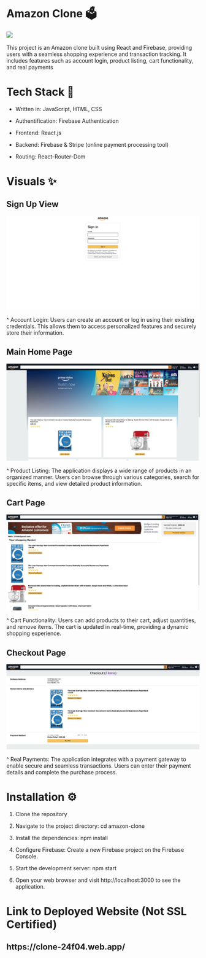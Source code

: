 <h1>Amazon Clone 🗳</h1>
<img src="https://media.tenor.com/i3WyuxE4CQYAAAAC/amazon-corgi.gif">

This project is an Amazon clone built using React and Firebase, providing users with a seamless shopping experience and transaction tracking. It includes features such as account login, product listing, cart functionality, and real payments

<h1>Tech Stack 💼</h1>

- Written in: JavaScript, HTML, CSS

- Authentification: Firebase Authentication
  
- Frontend: React.js
  
- Backend: Firebase & Stripe (online payment processing tool)
  
- Routing: React-Router-Dom

<h1>Visuals ✨</h1>
<h2>Sign Up View</h2>
<img src="/Sign In Page.png" alt="Sign In Page Screenshot">

^ Account Login: Users can create an account or log in using their existing credentials. This allows them to access personalized features and securely store their information.

<h2>Main Home Page</h2>
<img src="/Main Home Page.png" alt="Main Home Page Screenshot">

^ Product Listing: The application displays a wide range of products in an organized manner. Users can browse through various categories, search for specific items, and view detailed product information.

<h2>Cart Page</h2>
<img src="/Cart Page.png" alt="Cart Page Screenshot">

^ Cart Functionality: Users can add products to their cart, adjust quantities, and remove items. The cart is updated in real-time, providing a dynamic shopping experience.

<h2>Checkout Page</h2>
<img src="/Checkout Page.png" alt="Checkout Page Screenshot">

^ Real Payments: The application integrates with a payment gateway to enable secure and seamless transactions. Users can enter their payment details and complete the purchase process.


<h1>Installation ⚙️ </h1>

1) Clone the repository

2) Navigate to the project directory: cd amazon-clone

3) Install the dependencies: npm install

4) Configure Firebase: Create a new Firebase project on the Firebase Console.

5) Start the development server: npm start

6) Open your web browser and visit http://localhost:3000 to see the application.


<h1>Link to Deployed Website (Not SSL Certified)</h1>
<h2>https://clone-24f04.web.app/</h2>
